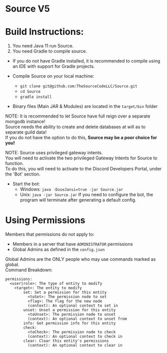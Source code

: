# Source V5

# Build Instructions:
1. You need Java 11 run Source. </br>
2. You need Gradle to compile source. </br>
  * If you do not have Gradle installed, it is recommended to compile using an IDE with support for Gradle projects.
  
* Compile Source on your local machine:
  - `git clone git@github.com:TheSourceCodeLLC/Source.git`
  - `cd Source`
  - `gradle install`
* Binary files (Main JAR & Modules) are located in the `target/bin` folder

NOTE: It is recommended to let Source have full reign over a separate mongodb instance! <br>
Source needs the ability to create and delete databases at will as to separate guild data! <br>
If you do not have the option to do this, **Source may be a poor choice for you!** <br>

NOTE: Source uses privileged gateway intents. <br>
You will need to activate the two privileged Gateway Intents for Source to function. <br>
To do this, you will need to activate to the Discord Developers Portal, under the 'Bot' section. <br>

* Start the bot:
  * Windows: `java -DuseJansi=true -jar Source.jar`
  * Unix: `java -jar Source.jar`
If you need to configure the bot, the program will terminate after generating a default config.

# Using Permissions
Members that permissions do not apply to: <br>
-  Members in a server that have `ADMINISTRATOR` permissions
-  Global Admins as defined in the `config.json`

Global Admins are the ONLY people who may use commands marked as global. <br>
Command Breakdown:
```
permissions:
  <user|role>: The type of entity to modify
    <target>: The entity to modify
        set: Set a permission for this entity
          <toSet>: The permission node to set
          <flag>: The flag for the new node
          (context): An optional context to set in
        unset: Unset a permission for this entity
          <toUnset>: The permission node to unset
          (context): An optional context to unset from
        info: Get permission info for this entity
        check:
          <toCheck>: The permission node to check
          (context): An optional context to check in
        clear: Clear this entity's permissions
          (context): An optional context to clear in
```